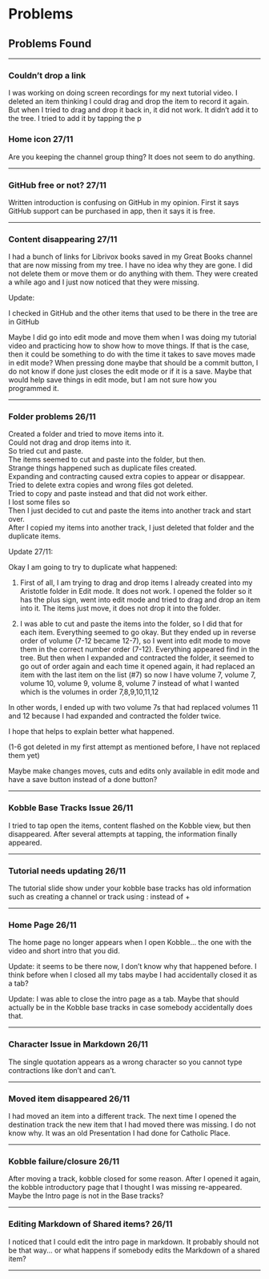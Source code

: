 # Problems
## Problems Found

***

### Couldn’t drop a link 
I was working on doing screen recordings for my next tutorial video. I deleted an item thinking I could drag and drop the item to record it again. But when I tried to drag and drop it back in, it did not work. It didn’t add it to the tree. I tried to add it by tapping the p

### Home icon 27/11
Are you keeping the channel group thing? It does not seem to do anything.
***

### GitHub free or not? 27/11
Written introduction is confusing on GitHub in my opinion. First it says GitHub support can be purchased in app, then it says it is free.
***

### Content disappearing 27/11
I had a bunch of links for Librivox books saved in my Great Books channel that are now missing from my tree. I have no idea why they are gone. I did not delete them or move them or do anything with them. They were created a while ago and I just now noticed that they were missing.

Update:

I checked in GitHub and the other items that used to be there in the tree are in GitHub

Maybe I did go into edit mode and move them when I was doing my tutorial video and practicing how to show how to move things. If that is the case, then it could be something to do with the time it takes to save moves made in edit mode? When pressing done maybe that should be a commit button, I do not know if done just closes the edit mode or if it is a save. Maybe that would help save things in edit mode, but I am not sure how you programmed it.
***

### Folder problems 26/11
Created a folder and tried to move items into it.  
Could not drag and drop items into it.  
So tried cut and paste.  
The items seemed to cut and paste into the folder, but then.  
Strange things happened such as duplicate files created.  
Expanding and contracting caused extra copies to appear or disappear.  
Tried to delete extra copies and wrong files got deleted.  
Tried to copy and paste instead and that did not work either.  
I lost some files so    
Then I just decided to cut and paste the items into another track and start over.  
After I copied my items into another track, I just deleted that folder and the   duplicate items.  

Update 27/11:

Okay I am going to try to duplicate what happened:
1. First of all, I am trying to drag and drop items I already created into my Aristotle folder in Edit mode. It does not work. I opened the folder so it has the plus sign, went into edit mode and tried to drag and drop an item into it. The items just move, it does not drop it into the folder.

2. I was able to cut and paste the items into the folder, so I did that for each item. Everything seemed to go okay. But they ended up in reverse order of volume (7-12 became 12-7), so I went into edit mode to move them in the correct number order (7-12). Everything appeared find in the tree. But then when I expanded and contracted the folder, it seemed to go out of order again and each time it opened again, it had replaced an item with the last item on the list (#7) so now I have volume 7, volume 7, volume 10, volume 9, volume 8, volume 7 instead of what I wanted which is the volumes in order 7,8,9,10,11,12 

In other words, I ended up with two volume 7s that had replaced volumes 11 and 12 because I had expanded and contracted the folder twice.

I hope that helps to explain better what happened.

(1-6 got deleted in my first attempt as mentioned before, I have not replaced them yet)

Maybe make changes moves, cuts and edits only available in edit mode and have a save button instead of a done button?


***


### Kobble Base Tracks Issue 26/11
I tried to tap open the items, content flashed on the Kobble view, but then disappeared. After several attempts at tapping, the information finally appeared.
***

### Tutorial needs updating 26/11
The tutorial slide show under your kobble base tracks has old information such as creating a channel or track using : instead of +
***

### Home Page 26/11
The home page no longer appears when I open Kobble... the one with the video and short intro that you did.

Update: it seems to be there now, I don’t know why that happened before. I think before when I closed all my tabs maybe I had accidentally closed it as a tab?

Update: I was able to close the intro page as a tab. Maybe that should actually be in the Kobble base tracks in case somebody accidentally does that.
***


### Character Issue in Markdown 26/11
The single quotation appears as a wrong character so you cannot type contractions like don’t and can’t.
***


### Moved item disappeared 26/11
I had moved an item into a different track. The next time I opened the destination track the new item that I had moved there was missing. I do not know why. It was an old Presentation I had done for Catholic Place.
***

### Kobble failure/closure 26/11
After moving a track, kobble closed for some reason. After I opened it again, the kobble introductory page that I thought I was missing re-appeared. Maybe the Intro page is not in the Base tracks?
***


### Editing Markdown of Shared items? 26/11
I noticed that I could edit the intro page in markdown. It probably should not be that way... or what happens if somebody edits the Markdown of a shared item?
***

